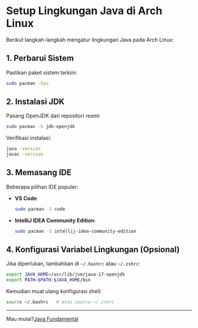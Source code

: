 # Setup Lingkungan Java di Arch Linux

Berikut langkah-langkah mengatur lingkungan Java pada Arch Linux:

## 1. Perbarui Sistem

Pastikan paket sistem terkini:

```bash
sudo pacman -Syu
```

## 2. Instalasi JDK

Pasang OpenJDK dari repositori resmi:

```bash
sudo pacman -S jdk-openjdk
```

Verifikasi instalasi:

```bash
java -version
javac -version
```

## 3. Memasang IDE

Beberapa pilihan IDE populer:

- **VS Code**:
  ```bash
  sudo pacman -S code
  ```
- **IntelliJ IDEA Community Edition**:
  ```bash
  sudo pacman -S intellij-idea-community-edition
  ```

## 4. Konfigurasi Variabel Lingkungan (Opsional)

Jika diperlukan, tambahkan di `~/.bashrc` atau `~/.zshrc`:

```bash
export JAVA_HOME=/usr/lib/jvm/java-17-openjdk
export PATH=$PATH:$JAVA_HOME/bin
```

Kemudian muat ulang konfigurasi shell:

```bash
source ~/.bashrc   # atau source ~/.zshrc
```

---

Mau mulai?[Java Fundamental](Readme.md)
